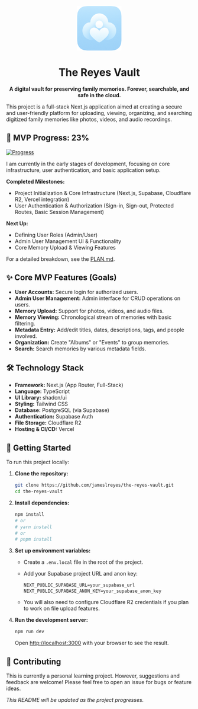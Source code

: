 <div align="center">
  <img src="public/icon-192x192.png" alt="The Reyes Vault Logo" width="120" height="120">
  
# The Reyes Vault
  
  **A digital vault for preserving family memories. Forever, searchable, and safe in the cloud.**
</div>

This project is a full-stack Next.js application aimed at creating a secure and user-friendly platform for uploading, viewing, organizing, and searching digitized family memories like photos, videos, and audio recordings.

## 🚀 MVP Progress: 23%

[![Progress](https://geps.dev/progress/23?title=MVP)](https://github.com/jameslreyes/the-reyes-vault/blob/main/PLAN.md)

I am currently in the early stages of development, focusing on core infrastructure, user authentication, and basic application setup.

**Completed Milestones:**

- Project Initialization & Core Infrastructure (Next.js, Supabase, Cloudflare R2, Vercel integration)
- User Authentication & Authorization (Sign-in, Sign-out, Protected Routes, Basic Session Management)

**Next Up:**

- Defining User Roles (Admin/User)
- Admin User Management UI & Functionality
- Core Memory Upload & Viewing Features

For a detailed breakdown, see the [PLAN.md](PLAN.md).

## ✨ Core MVP Features (Goals)

- **User Accounts:** Secure login for authorized users.
- **Admin User Management:** Admin interface for CRUD operations on users.
- **Memory Upload:** Support for photos, videos, and audio files.
- **Memory Viewing:** Chronological stream of memories with basic filtering.
- **Metadata Entry:** Add/edit titles, dates, descriptions, tags, and people involved.
- **Organization:** Create "Albums" or "Events" to group memories.
- **Search:** Search memories by various metadata fields.

## 🛠️ Technology Stack

- **Framework:** Next.js (App Router, Full-Stack)
- **Language:** TypeScript
- **UI Library:** shadcn/ui
- **Styling:** Tailwind CSS
- **Database:** PostgreSQL (via Supabase)
- **Authentication:** Supabase Auth
- **File Storage:** Cloudflare R2
- **Hosting & CI/CD:** Vercel

## 🏁 Getting Started

To run this project locally:

1. **Clone the repository:**

   ```bash
   git clone https://github.com/jameslreyes/the-reyes-vault.git
   cd the-reyes-vault
   ```

2. **Install dependencies:**

   ```bash
   npm install
   # or
   # yarn install
   # or
   # pnpm install
   ```

3. **Set up environment variables:**

   - Create a `.env.local` file in the root of the project.
   - Add your Supabase project URL and anon key:

     ```env
     NEXT_PUBLIC_SUPABASE_URL=your_supabase_url
     NEXT_PUBLIC_SUPABASE_ANON_KEY=your_supabase_anon_key
     ```

   - You will also need to configure Cloudflare R2 credentials if you plan to work on file upload features.

4. **Run the development server:**

   ```bash
   npm run dev
   ```

   Open [http://localhost:3000](http://localhost:3000) with your browser to see the result.

## 🤝 Contributing

This is currently a personal learning project. However, suggestions and feedback are welcome! Please feel free to open an issue for bugs or feature ideas.

_This README will be updated as the project progresses._
